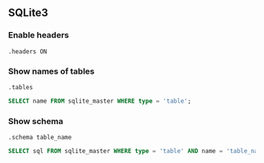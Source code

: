 ## SQLite3

### Enable headers

```
.headers ON
```

### Show names of tables

```
.tables
```

```sql
SELECT name FROM sqlite_master WHERE type = 'table';
```

### Show schema

```
.schema table_name
```

```sql
SELECT sql FROM sqlite_master WHERE type = 'table' AND name = 'table_name';
```